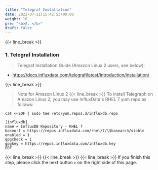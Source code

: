 ```yaml
---
title: "Telegraf Installation"
date: 2022-07-11T15:42:53+09:00
weight: 10
pre: "<b>A. </b>"
draft: false
---
```


{{< line_break >}}
### 1. Telegraf Installation
>Telegraf Installation Guide (Amazon Linux 2 users, see below):

* https://docs.influxdata.com/telegraf/latest/introduction/installation/

{{< line_break >}}

>Note for Amazon Linux 2 {{< line_break >}}
To install Telegraph on Amazon Linux 2, you may use InfluxData's RHEL 7 yum repo as follows:


```vim
cat <<EOF | sudo tee /etc/yum.repos.d/influxdb.repo

[influxdb]
name = InfluxDB Repository - RHEL 7
baseurl = https://repos.influxdata.com/rhel/7/\$basearch/stable
enabled = 1
gpgcheck = 1
gpgkey = https://repos.influxdata.com/influxdb.key
EOF
```


{{< line_break >}}
{{< line_break >}}
{{< line_break >}}
If you finish this step, please click the next button ```>``` on the right side of this page.



